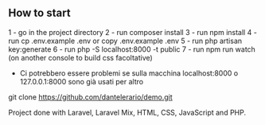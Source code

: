 ## How to start
1 - go in the project directory
2 - run composer install
3 - run npm install
4 - run cp .env.example .env or copy .env.example .env
5 - run php artisan key:generate
6 - run php -S localhost:8000 -t public
7 - run npm run watch (on another console to build css facoltative)


* Ci potrebbero essere problemi se sulla macchina localhost:8000 o 127.0.0.1:8000 sono già usati per altro

git clone https://github.com/dantelerario/demo.git

Project done with Laravel, Laravel Mix, HTML, CSS, JavaScript and PHP.